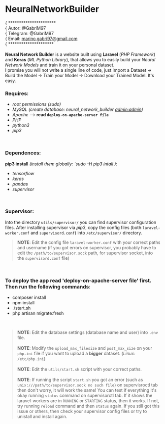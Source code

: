 # NeuralNetworkBuilder
 { ********************** <br/>
 { Autor: @GabriM97 <br/>
 { Telegram: @GabriM97 <br/>
 { Email: marino.gabri97@gmail.com <br/>
 { ********************* <br/>
 <br/>
 **Neural Network Builder** is a website built using **Laravel** (_PHP Framework_) and **Keras** (_ML Python Library_), that allows you to easily build your *Neural Network Models* and train it on your personal dataset.<br/>
I promise you will not write a single line of code, just Import a Dataset -> Build the Model -> Train your Model -> Download your Trained Model. It's easy.
<br/>
### Requires:
* _root permissions (sudo)_
* _MySQL (create database: neural_network_builder <admin:admin>)_
* _Apache_ --> __read `deploy-on-apache-server file`__
* _PHP_
* _python3_
* _pip3_

<br/>

### Dependences:
**pip3 install** _(install them globally: `sudo -H pip3 intall <package-name>)_:
* _tensorflow_
* _keras_
* _pandas_
* _supervisor_

<br/>

### Supervisor:
Into the directory `utils/supervisor/` you can find supervisor configuration files. After installing supervisor via *pip3*, copy the config files (both `laravel-worker.conf` and `supervisord.conf`) into `/etc/supervisor/` directory. <br/>
> **NOTE**: Edit the config file `laravel-worker.conf` with your correct paths and username (if you got errors on supervisor, you probably have to edit the `/path/to/supervisor.sock` path, for supervisor socket, into the `supervisord.conf` file)

<br/>

### To deploy the app read 'deploy-on-apache-server file' first. Then run the following commands:
* composer install
* npm install
* ./start.sh
* php artisan migrate:fresh

<br/>

> **NOTE**: Edit the database settings (database name and user) into `.env` file.<br/><br/>
> **NOTE**: Modify the `upload_max_filesize` and `post_max_size` on your `php.ini` file if you want to upload a **bigger** dataset. (_Linux:_ `/etc/php.ini`) <br/><br/>
> **NOTE**: Edit the `utils/start.sh` script with your correct paths. <br/><br/>
> **NOTE**: If running the script `start.sh` you got an error (such as `unix:///path/to/supervisor.sock no such file`) on supervisroctl tab then don't worry, it will work the same! You can test if everything it's okay running `status` command on supervisorctl tab. If it shows the laravel-workers are in `RUNNING` or `STARTING` status, then it works. If not, try running `reload` command and then `status` again. If you still got this issue or others, then check your supervisor config files or try to unistall and install again.
